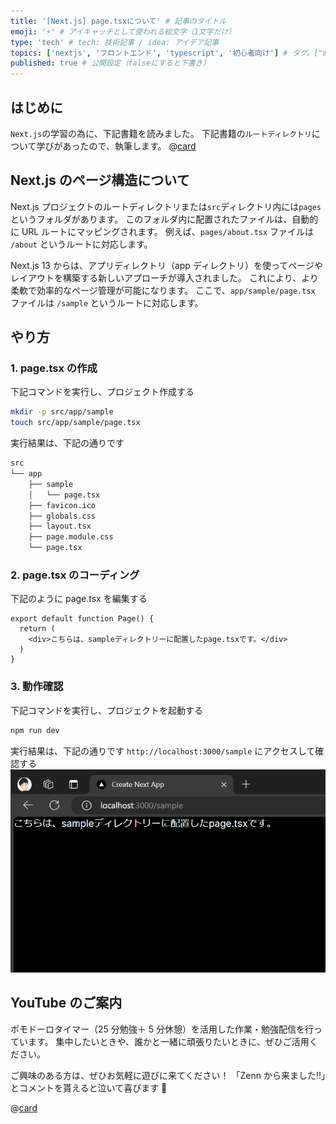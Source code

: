 ```yaml
---
title: '[Next.js] page.tsxについて' # 記事のタイトル
emoji: '⚡' # アイキャッチとして使われる絵文字（1文字だけ）
type: 'tech' # tech: 技術記事 / idea: アイデア記事
topics: ['nextjs', 'フロントエンド', 'typescript', '初心者向け'] # タグ。["markdown", "rust", "aws"]のように指定する
published: true # 公開設定（falseにすると下書き）
---
```


## はじめに

`Next.js`の学習の為に、下記書籍を読みました。
下記書籍の`ルートディレクトリ`について学びがあったので、執筆します。
@[card](https://gihyo.jp/book/2024/978-4-297-14061-8)

## Next.js のページ構造について

Next.js プロジェクトのルートディレクトリまたは`src`ディレクトリ内には`pages`というフォルダがあります。
このフォルダ内に配置されたファイルは、自動的に URL ルートにマッピングされます。
例えば、`pages/about.tsx` ファイルは `/about` というルートに対応します。

Next.js 13 からは、アプリディレクトリ（app ディレクトリ）を使ってページやレイアウトを構築する新しいアプローチが導入されました。
これにより、より柔軟で効率的なページ管理が可能になります。
ここで、`app/sample/page.tsx` ファイルは `/sample` というルートに対応します。

## やり方

### 1. page.tsx の作成

下記コマンドを実行し、プロジェクト作成する

```bash
mkdir -p src/app/sample
touch src/app/sample/page.tsx
```

実行結果は、下記の通りです

```bash
src
└── app
    ├── sample
    │   └── page.tsx
    ├── favicon.ico
    ├── globals.css
    ├── layout.tsx
    ├── page.module.css
    └── page.tsx
```

### 2. page.tsx のコーディング

下記のように page.tsx を編集する

```tsx:src/app/sample/page.tsx
export default function Page() {
  return (
    <div>こちらは、sampleディレクトリーに配置したpage.tsxです。</div>
  )
}
```

### 3. 動作確認

下記コマンドを実行し、プロジェクトを起動する

```bash
npm run dev
```

実行結果は、下記の通りです
`http://localhost:3000/sample` にアクセスして確認する
![next-js-page](/images/articles/nextjs-page-tsx/next-js-page.png)

## YouTube のご案内

ポモドーロタイマー（25 分勉強＋ 5 分休憩）を活用した作業・勉強配信を行っています。
集中したいときや、誰かと一緒に頑張りたいときに、ぜひご活用ください。

ご興味のある方は、ぜひお気軽に遊びに来てください！
「Zenn から来ました!!」とコメントを貰えると泣いて喜びます 🤣

@[card](https://www.youtube.com/@aew2sbee)
